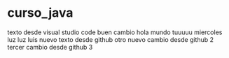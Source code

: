 # curso_java
texto desde visual studio code
buen cambio
hola mundo
tuuuuu
miercoles
luz luz
luis
nuevo texto desde github
otro nuevo cambio desde github 2
tercer cambio desde github 3
